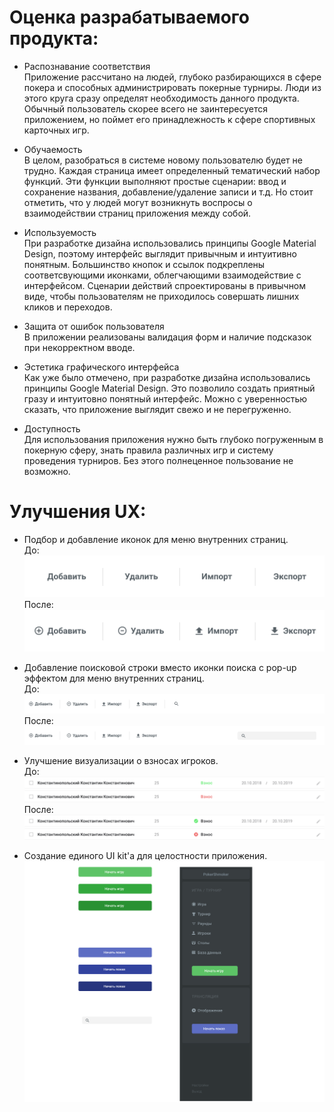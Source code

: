 # Оценка разрабатываемого продукта:

* Распознавание соответствия <br>
Приложение рассчитано на людей, глубоко разбирающихся в сфере покера и способных администрировать покерные турниры.
Люди из этого круга сразу определят необходимость данного продукта.
Обычный пользователь скорее всего не заинтересуется приложением, но поймет его принадлежность к
сфере спортивных карточных игр. <br>

* Обучаемость <br>
В целом, разобраться в системе новому пользователю будет не трудно. Каждая страница имеет определенный тематический
набор функций. Эти функции выполняют простые сценарии: ввод и сохранение названия, добавление/удаление записи и т.д.
Но стоит отметить, что у людей могут возникнуть воспросы о взаимодействии страниц приложения между собой. <br>

* Используемость <br>
При разработке дизайна использовались
принципы Google Material Design, поэтому интерфейс выглядит привычным и интуитивно понятным. 
Большинство кнопок и ссылок подкреплены соответсвующими иконками, облегчающими взаимодействие с интерфейсом.
Сценарии действий спроектированы в привычном виде, чтобы пользователям не приходилось совершать лишних кликов и переходов. <br>

* Защита от ошибок пользователя <br>
 В приложении реализованы валидация форм и наличие подсказок при некорректном вводе.<br>

* Эстетика графического интерфейса  <br>
Как уже было отмечено, при разработке дизайна использовались принципы Google Material Design. Это 
позволило создать приятный гразу и интуитовно понятный интерфейс. Можно с уверенностью сказать, что приложение выглядит
свежо и не перегруженно.<br>

* Доступность  <br>
Для использования приложения нужно быть глубоко погруженным в покерную сферу, знать правила различных игр и систему проведения
турниров. Без этого полнеценное пользование не возможно.<br>

# Улучшения UX:

* Подбор и добавление иконок для меню внутренних страниц.<br>
До:<br>
![1](https://github.com/KirillKomarov550503/poker-manager/blob/master/UX%20Images/1.png)
<br>После:<br>
![2](https://github.com/KirillKomarov550503/poker-manager/blob/master/UX%20Images/2.png)

* Добавление поисковой строки вместо иконки поиска с pop-up эффектом для меню внутренних страниц.<br>
До:<br>
![3](https://github.com/KirillKomarov550503/poker-manager/blob/master/UX%20Images/3.png)
После:<br>
![4](https://github.com/KirillKomarov550503/poker-manager/blob/master/UX%20Images/4.png)



* Улучшение визуализации о взносах игроков.<br>
До:<br>
![5](https://github.com/KirillKomarov550503/poker-manager/blob/master/UX%20Images/5.png)
![6](https://github.com/KirillKomarov550503/poker-manager/blob/master/UX%20Images/6.png)
После:<br>
![7](https://github.com/KirillKomarov550503/poker-manager/blob/master/UX%20Images/7.png)
![8](https://github.com/KirillKomarov550503/poker-manager/blob/master/UX%20Images/8.png)

* Создание единого UI kit'а для целостности приложения.<br>
![9](https://github.com/KirillKomarov550503/poker-manager/blob/master/UX%20Images/9.png)




